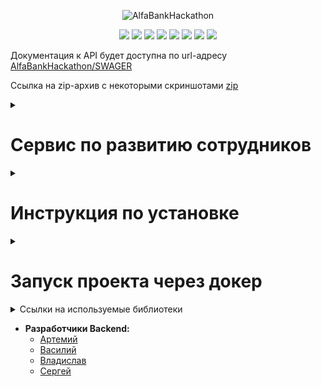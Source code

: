 <p align="center">
  <img src="https://upload.wikimedia.org/wikipedia/commons/7/77/Alfa-Bank.svg" alt="AlfaBankHackathon">
</p>

<div id="header" align="center">
  <img src="https://img.shields.io/badge/Python-3.11.1-F8F8FF?style=for-the-badge&logo=python&logoColor=20B2AA">
  <img src="https://img.shields.io/badge/FastAPI-0.109.1-F8F8FF?style=for-the-badge&logo=FastAPI&logoColor=20B2AA">
  <img src="https://img.shields.io/badge/PostgreSQL-555555?style=for-the-badge&logo=postgresql&logoColor=F5F5DC">
  <img src="https://img.shields.io/badge/SQLAlchemy-2.0.23-F8F8FF?style=for-the-badge&logo=SQLAlchemy&logoColor=20B2AA">
  <img src="https://img.shields.io/badge/Pydantic-2.1.0-F8F8FF?style=for-the-badge&logo=pydantic&logoColor=20B2AA">
  <img src="https://img.shields.io/badge/Uvicorn-0.26.0-F8F8FF?style=for-the-badge&logo=uvicorn&logoColor=20B2AA">
  <img src="https://img.shields.io/badge/Alembic-1.13.1-F8F8FF?style=for-the-badge&logo=alembic&logoColor=20B2AA">
  <img src="https://img.shields.io/badge/Docker-555555?style=for-the-badge&logo=docker&logoColor=2496ED">
</div>

Документация к API будет доступна по url-адресу [AlfaBankHackathon/SWAGER](http://alfabankhack.ddns.net:8000/docs)

Ссылка на zip-архив с некоторыми скриншотами [zip](https://drive.google.com/file/d/1bScOyVM6yZnohbRz4_n6zsYUs8QWWmuV/view?usp=drive_link)

<details><summary><h1>Сервис по развитию сотрудников</h1></summary>

* **MVP:**
  + Цель: Организация работы по развитию сотрудников IT-департамента в рамках Индивидуального плана развития (ИПР).
  + Размещение: Внутри корпоративного портала Альфа-банка "Alfa People".


* **Функциональные возможности:**
  + Создание и управление ИПР.
  + Постановка целей и задач.
  + Планирование сроков выполнения.
  + Отслеживание выполнения задач.

* **Обучение:**
  + Отслеживание прогресса обучения.
  + Получение обратной связи.
  + Аналитика по ИПР.
  + Систематизация работы по развитию сотрудников.

* **Преимущества:**
  + Индивидуальные планы развития для каждого сотрудника.
  + Отслеживание прогресса развития.
  + Автоматизация рутинных процессов.

* **Целевая аудитория:**
  + Сотрудники IT-департамента Альфа-банка.
  + Руководители IT-департамента.



</details>


<details><summary><h1>Инструкция по установке</h1></summary>

Клонируйте репозиторий и перейдите в него.
```bash
git@github.com:ThatCoderMan/AlfaBankHackathon.git
```

Для установки виртуального окружения с помощью **Poetry** нужно установить его через pip:
```bash
pip install poetry
```
Для активации poetry нужно прописать:
```bash
poetry install
```

### Работа с зависимостями
Обновления зависимостей (при загрузки обновлений репозитория с GitHub):
```bash
poetry update
```
Создайте файл **.env**, в корневой папке проекта, с переменными окружения.

  ```
  APP_TITLE=AlfaBankHackathon
  DESCRIPTION=AlfaBankHackathon
  SECRET=SECRET
  DATABASE_URL=postgresql+asyncpg://postgres:postgres@localhost:5432/postgres
  
  MAIL_USERNAME=your_username
  MAIL_PASSWORD=mail_password
  MAIL_FROM=example@mail.com
  MAIL_PORT=465
  MAIL_SERVER=smtp
  ```


Находясь в корневой папке проекта выполните миграции.
  ```
  alembic revision --autogenerate -m "Initial migration"
  alembic upgrade head
  ```

Для запуска сервера используйте данную команду:
  ```
  uvicorn app.main:app --reload
  ```

</details>

<details><summary><h1>Запуск проекта через докер</h1></summary>

- Клонируйте репозиторий.
- Перейдите в папку **infra** и создайте в ней файл **.env** с переменными окружения:
    ```
  DB_NAME=postgres
  POSTGRES_USER=postgres
  DB_HOST=db
  DB_PORT=5432
  POSTGRES_PASSWORD=password
  CORS_ORIGINS=http://localhost:3000,http://127.0.0.1:3000
  PGADMIN_DEFAULT_EMAIL=user@gmail.ru
  PGADMIN_DEFAULT_PASSWORD=user_password
    ``` 
- Из папки **infra** запустите docker-compose-prod.yaml:
  ```
  ~$ docker-compose up -d --build
  ```
- В контейнере **backend** выполните миграции:
  ```
  ~$ docker-compose exec backend alembic revision --autogenerate -m "Initial migration"

  ~$ docker-compose exec backend alembic upgrade head
  ```

Документация к API будет доступна по url-адресу [127.0.0.1/redoc](http://127.0.0.1/redoc)

</details>

<details><summary>Ссылки на используемые библиотеки</summary>
    
- [Python](https://www.python.org/downloads/release/python-3111/)
- [FastAPI](https://fastapi.tiangolo.com/)
- [PostgreSQL](https://www.postgresql.org/)
- [SQLAlchemy](https://www.sqlalchemy.org/)
- [Pydantic](https://pydantic-docs.helpmanual.io/)
- [Uvicorn](https://www.uvicorn.org/)
- [Alembic](https://alembic.sqlalchemy.org/en/latest/)
- [Docker](https://www.docker.com/)

</details>

* **Разработчики Backend:**
  + [Артемий](https://github.com/ThatCoderMan)
  + [Василий](https://github.com/inferno681)
  + [Владислав](https://github.com/VladislavCR)
  + [Сергей](https://github.com/Conqerorior)
